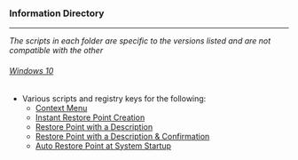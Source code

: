 ### Information Directory ###
---

_The scripts in each folder are specific to the versions listed and are not compatible with the other_

###### [Windows 10](Windows%2010) ######
- Various scripts and registry keys for the following:
  - [Context Menu](Windows%2010/Context%20Menu)
  - [Instant Restore Point Creation](Windows%2010/RP%20Instant)
  - [Restore Point with a Description](Windows%2010/RP%20withDescription)
  - [Restore Point with a Description & Confirmation](Windows%2010/RP%20with%20Confirmwation)
  - [Auto Restore Point at System Startup](Windows%2010/System%20Startup)
 
